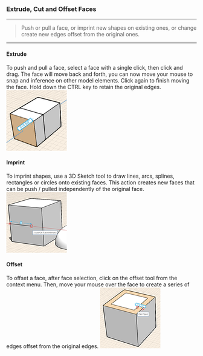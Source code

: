 ### Extrude, Cut and Offset Faces
---
> Push or pull a face, or imprint new shapes on existing ones, or change create new edges offset from the original ones.

---

#### Extrude
To push and pull a face, select a face with a single click, then click and drag. The face will move back and forth, you can now move your mouse to snap and inference on other model elements. Click again to finish moving the face. Hold down the CTRL key to retain the original edges.
![](Images/GUID-759599CA-0885-4D40-A9FE-BB1E1AD1640A-low.png)

#### Imprint
To imprint shapes, use a 3D Sketch tool to draw lines, arcs, splines, rectangles or circles onto existing faces. This action creates new faces that can be push / pulled independently of the original face.
![](Images/GUID-756AC071-3BD5-4C4B-A234-B5D4209A4702-low.png)

#### Offset
To offset a face, after face selection, click on the offset tool from the context menu. Then, move your mouse over the face to create a series of edges offset from the original edges.
![](Images/GUID-84901B0B-D8D3-4748-830A-4E1191A840A4-low.png)